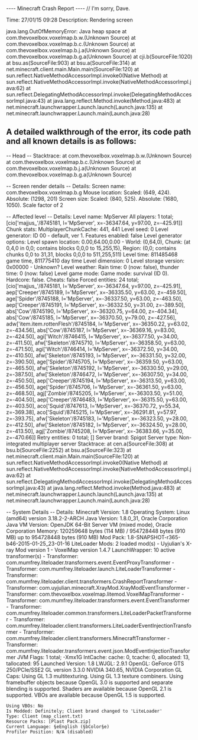 ###
---- Minecraft Crash Report ----
// I'm sorry, Dave.

Time: 27/01/15 09:28
Description: Rendering screen

java.lang.OutOfMemoryError: Java heap space
	at com.thevoxelbox.voxelmap.b.w.<init>(Unknown Source)
	at com.thevoxelbox.voxelmap.b.c.<init>(Unknown Source)
	at com.thevoxelbox.voxelmap.b.j.a(Unknown Source)
	at com.thevoxelbox.voxelmap.b.g.a(Unknown Source)
	at cji.b(SourceFile:1020)
	at bsu.as(SourceFile:903)
	at bsu.a(SourceFile:314)
	at net.minecraft.client.main.Main.main(SourceFile:120)
	at sun.reflect.NativeMethodAccessorImpl.invoke0(Native Method)
	at sun.reflect.NativeMethodAccessorImpl.invoke(NativeMethodAccessorImpl.java:62)
	at sun.reflect.DelegatingMethodAccessorImpl.invoke(DelegatingMethodAccessorImpl.java:43)
	at java.lang.reflect.Method.invoke(Method.java:483)
	at net.minecraft.launchwrapper.Launch.launch(Launch.java:135)
	at net.minecraft.launchwrapper.Launch.main(Launch.java:28)


A detailed walkthrough of the error, its code path and all known details is as follows:
---------------------------------------------------------------------------------------

-- Head --
Stacktrace:
	at com.thevoxelbox.voxelmap.b.w.<init>(Unknown Source)
	at com.thevoxelbox.voxelmap.b.c.<init>(Unknown Source)
	at com.thevoxelbox.voxelmap.b.j.a(Unknown Source)
	at com.thevoxelbox.voxelmap.b.g.a(Unknown Source)

-- Screen render details --
Details:
	Screen name: com.thevoxelbox.voxelmap.b.g
	Mouse location: Scaled: (649, 424). Absolute: (1298, 201)
	Screen size: Scaled: (840, 525). Absolute: (1680, 1050). Scale factor of 2

-- Affected level --
Details:
	Level name: MpServer
	All players: 1 total; [cio['majjus_'/8745181, l='MpServer', x=-36347.64, y=97.00, z=-425.91]]
	Chunk stats: MultiplayerChunkCache: 441, 441
	Level seed: 0
	Level generator: ID 00 - default, ver 1. Features enabled: false
	Level generator options: 
	Level spawn location: 0.00,64.00,0.00 - World: (0,64,0), Chunk: (at 0,4,0 in 0,0; contains blocks 0,0,0 to 15,255,15), Region: (0,0; contains chunks 0,0 to 31,31, blocks 0,0,0 to 511,255,511)
	Level time: 811485468 game time, 811775410 day time
	Level dimension: 0
	Level storage version: 0x00000 - Unknown?
	Level weather: Rain time: 0 (now: false), thunder time: 0 (now: false)
	Level game mode: Game mode: survival (ID 0). Hardcore: false. Cheats: false
	Forced entities: 24 total; [cio['majjus_'/8745181, l='MpServer', x=-36347.64, y=97.00, z=-425.91], aep['Creeper'/8745189, l='MpServer', x=-36335.50, y=63.00, z=-459.50], age['Spider'/8745188, l='MpServer', x=-36337.50, y=63.00, z=-463.50], aep['Creeper'/8745191, l='MpServer', x=-36332.50, y=31.00, z=-389.50], abs['Cow'/8745190, l='MpServer', x=-36320.75, y=64.00, z=-404.34], abs['Cow'/8745185, l='MpServer', x=-36370.50, y=79.00, z=-427.56], adw['item.item.rottenFlesh'/8745184, l='MpServer', x=-36350.22, y=63.02, z=-434.56], abs['Cow'/8745187, l='MpServer', x=-36369.16, y=83.00, z=-424.50], agi['Witch'/8746415, l='MpServer', x=-36377.50, y=34.00, z=-411.50], afw['Skeleton'/8745710, l='MpServer', x=-36358.50, y=63.00, z=-471.50], agi['Witch'/8746414, l='MpServer', x=-36372.50, y=34.00, z=-410.50], afw['Skeleton'/8745193, l='MpServer', x=-36331.50, y=32.00, z=-390.50], age['Spider'/8745705, l='MpServer', x=-36359.50, y=63.00, z=-465.50], afw['Skeleton'/8745192, l='MpServer', x=-36330.50, y=29.00, z=-387.50], afw['Skeleton'/8746472, l='MpServer', x=-36307.50, y=34.00, z=-450.50], aep['Creeper'/8745194, l='MpServer', x=-36313.50, y=63.00, z=-456.50], age['Spider'/8745706, l='MpServer', x=-36361.50, y=63.00, z=-468.50], agj['Zombie'/8745205, l='MpServer', x=-36303.50, y=51.00, z=-404.50], aep['Creeper'/8746483, l='MpServer', x=-36315.50, y=63.00, z=-403.50], aco['Squid'/8747613, l='MpServer', x=-36370.72, y=55.34, z=-369.38], aco['Squid'/8745215, l='MpServer', x=-36291.81, y=57.97, z=-393.75], afw['Skeleton'/8745183, l='MpServer', x=-36323.50, y=28.00, z=-412.50], afw['Skeleton'/8745182, l='MpServer', x=-36324.50, y=28.00, z=-413.50], agj['Zombie'/8745208, l='MpServer', x=-36383.66, y=35.00, z=-470.66]]
	Retry entities: 0 total; []
	Server brand: Spigot
	Server type: Non-integrated multiplayer server
Stacktrace:
	at cen.a(SourceFile:308)
	at bsu.b(SourceFile:2252)
	at bsu.a(SourceFile:323)
	at net.minecraft.client.main.Main.main(SourceFile:120)
	at sun.reflect.NativeMethodAccessorImpl.invoke0(Native Method)
	at sun.reflect.NativeMethodAccessorImpl.invoke(NativeMethodAccessorImpl.java:62)
	at sun.reflect.DelegatingMethodAccessorImpl.invoke(DelegatingMethodAccessorImpl.java:43)
	at java.lang.reflect.Method.invoke(Method.java:483)
	at net.minecraft.launchwrapper.Launch.launch(Launch.java:135)
	at net.minecraft.launchwrapper.Launch.main(Launch.java:28)

-- System Details --
Details:
	Minecraft Version: 1.8
	Operating System: Linux (amd64) version 3.18.2-2-ARCH
	Java Version: 1.8.0_31, Oracle Corporation
	Java VM Version: OpenJDK 64-Bit Server VM (mixed mode), Oracle Corporation
	Memory: 120259648 bytes (114 MB) / 954728448 bytes (910 MB) up to 954728448 bytes (910 MB)
	Mod Pack: 1.8-SNAPSHOT-r365-b46-2015-01-25_23-01-16
	LiteLoader Mods: 2 loaded mod(s)
          - Uyjulian's X-ray Mod version 1
          - VoxelMap version 1.4.7
	LaunchWrapper: 10 active transformer(s)
          - Transformer: com.mumfrey.liteloader.transformers.event.EventProxyTransformer
          - Transformer: com.mumfrey.liteloader.launch.LiteLoaderTransformer
          - Transformer: com.mumfrey.liteloader.client.transformers.CrashReportTransformer
          - Transformer: com.uyjulian.minecraft.XrayMod.XrayModEventTransformer
          - Transformer: com.thevoxelbox.voxelmap.litemod.VoxelMapTransformer
          - Transformer: com.mumfrey.liteloader.transformers.event.EventTransformer
          - Transformer: com.mumfrey.liteloader.common.transformers.LiteLoaderPacketTransformer
          - Transformer: com.mumfrey.liteloader.client.transformers.LiteLoaderEventInjectionTransformer
          - Transformer: com.mumfrey.liteloader.client.transformers.MinecraftTransformer
          - Transformer: com.mumfrey.liteloader.transformers.event.json.ModEventInjectionTransformer
	JVM Flags: 1 total; -Xmx1G
	IntCache: cache: 0, tcache: 0, allocated: 13, tallocated: 95
	Launched Version: 1.8
	LWJGL: 2.9.1
	OpenGL: GeForce GTS 250/PCIe/SSE2 GL version 3.3.0 NVIDIA 340.65, NVIDIA Corporation
	GL Caps: Using GL 1.3 multitexturing.
Using GL 1.3 texture combiners.
Using framebuffer objects because OpenGL 3.0 is supported and separate blending is supported.
Shaders are available because OpenGL 2.1 is supported.
VBOs are available because OpenGL 1.5 is supported.

	Using VBOs: No
	Is Modded: Definitely; Client brand changed to 'LiteLoader'
	Type: Client (map_client.txt)
	Resource Packs: [Plast Pack.zip]
	Current Language: §eEnglish (§bColor§e)
	Profiler Position: N/A (disabled)
